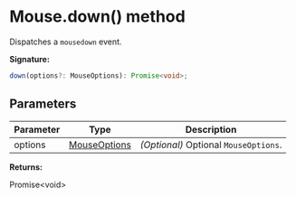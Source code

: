 # Mouse.down() method

Dispatches a `mousedown` event.

**Signature:**

```typescript
down(options?: MouseOptions): Promise<void>;
```

## Parameters

| Parameter | Type                                        | Description                                           |
| --------- | ------------------------------------------- | ----------------------------------------------------- |
| options   | [MouseOptions](./puppeteer.mouseoptions.md) | <i>(Optional)</i> Optional <code>MouseOptions</code>. |

**Returns:**

Promise&lt;void&gt;
